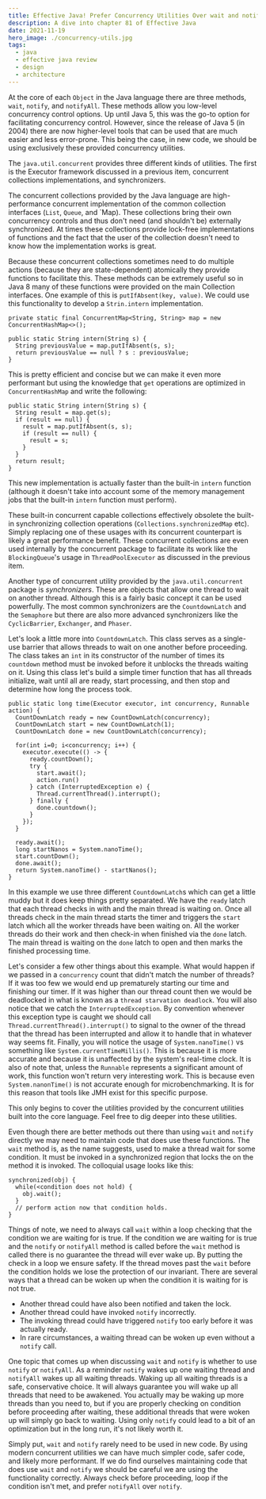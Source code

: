 ```yaml
---
title: Effective Java! Prefer Concurrency Utilities Over wait and notify
description: A dive into chapter 81 of Effective Java
date: 2021-11-19
hero_image: ./concurrency-utils.jpg
tags:
  - java
  - effective java review
  - design
  - architecture
---
```


At the core of each `Object` in the Java language there are three methods, `wait`, `notify`, and `notifyAll`. These methods allow you low-level concurrency control options. Up until Java 5, this was the go-to option for facilitating concurrency control. However, since the release of Java 5 (in 2004) there are now higher-level tools that can be used that are much easier and less error-prone. This being the case, in new code, we should be using exclusively these provided concurrency utilities. 

The `java.util.concurrent` provides three different kinds of utilities. The first is the Executor framework discussed in a previous item, concurrent collections implementations, and synchronizers. 

The concurrent collections provided by the Java language are high-performance concurrent implementation of the common collection interfaces (`List`, `Queue`, and `Map). These collections bring their own concurrency controls and thus don't need (and shouldn't be) externally synchronized. At times these collections provide lock-free implementations of functions and the fact that the user of the collection doesn't need to know how the implementation works is great.

Because these concurrent collections sometimes need to do multiple actions (because they are state-dependent) atomically they provide functions to facilitate this. These methods can be extremely useful so in Java 8 many of these functions were provided on the main Collection interfaces. One example of this is `putIfAbsent(key, value)`. We could use this functionality to develop a `Strin.intern` implementation.

```
private static final ConcurrentMap<String, String> map = new ConcurrentHashMap<>();

public static String intern(String s) {
  String previousValue = map.putIfAbsent(s, s);
  return previousValue == null ? s : previousValue;
}
```

This is pretty efficient and concise but we can make it even more performant but using the knowledge that `get` operations are optimized in `ConcurrentHashMap` and write the following:

```
public static String intern(String s) {
  String result = map.get(s);
  if (result == null) {
    result = map.putIfAbsent(s, s);
    if (result == null) {
      result = s;
    }
  }
  return result;
}
```

This new implementation is actually faster than the built-in `intern` function (although it doesn't take into account some of the memory management jobs that the built-in `intern` function must perform).

These built-in concurrent capable collections effectively obsolete the built-in synchronizing collection operations (`Collections.synchronizedMap` etc). Simply replacing one of these usages with its concurrent counterpart is likely a great performance benefit. These concurrent collections are even used internally by the concurrent package to facilitate its work like the `BlockingQueue`'s usage in `ThreadPoolExecutor` as discussed in the previous item. 

Another type of concurrent utility provided by the `java.util.concurrent` package is _synchronizers_. These are objects that allow one thread to wait on another thread. Although this is a fairly basic concept it can be used powerfully. The most common synchronizers are the `CountdownLatch` and the `Semaphore` but there are also more advanced synchronizers like the `CyclicBarrier`, `Exchanger`, and `Phaser`.

Let's look a little more into `CountdownLatch`. This class serves as a single-use barrier that allows threads to wait on one another before proceeding. The class takes an `int` in its constructor of the number of times its `countdown` method must be invoked before it unblocks the threads waiting on it. Using this class let's build a simple timer function that has all threads initialize, wait until all are ready, start processing, and then stop and determine how long the process took. 

```
public static long time(Executor executor, int concurrency, Runnable action) {
  CountDownLatch ready = new CountDownLatch(concurrency);
  CountDownLatch start = new CountDownLatch(1);
  CountDownLatch done = new CountDownLatch(concurrency);

  for(int i=0; i<concurrency; i++) {
    executor.execute(() -> {
      ready.countDown();
      try {
        start.await();
        action.run()
      } catch (InterruptedException e) {
        Thread.currentThread().interrupt();
      } finally {
        done.countdown();
      }
    });
  }

  ready.await();
  long startNanos = System.nanoTime();
  start.countDown();
  done.await();
  return System.nanoTime() - startNanos();
}
```

In this example we use three different `CountdownLatch`s which can get a little muddy but it does keep things pretty separated. We have the `ready` latch that each thread checks in with and the main thread is waiting on. Once all threads check in the main thread starts the timer and triggers the `start` latch which all the worker threads have been waiting on. All the worker threads do their work and then check-in when finished via the `done` latch. The main thread is waiting on the `done` latch to open and then marks the finished processing time. 

Let's consider a few other things about this example. What would happen if we passed in a `concurrency` count that didn't match the number of threads? If it was too few we would end up prematurely starting our time and finishing our timer. If it was higher than our thread count then we would be deadlocked in what is known as a `thread starvation deadlock`. You will also notice that we catch the `InterruptedException`. By convention whenever this exception type is caught we should call `Thread.currentThread().interrupt()` to signal to the owner of the thread that the thread has been interrupted and allow it to handle that in whatever way seems fit. Finally, you will notice the usage of `System.nanoTime()` vs something like `System.currentTimeMillis()`. This is because it is more accurate and because it is unaffected by the system's real-time clock. It is also of note that, unless the `Runnable` represents a significant amount of work, this function won't return very interesting work. This is because even `System.nanonTime()` is not accurate enough for microbenchmarking. It is for this reason that tools like JMH exist for this specific purpose. 

This only begins to cover the utilities provided by the concurrent utilities built into the core language. Feel free to dig deeper into these utilities.

Even though there are better methods out there than using `wait` and `notify` directly we may need to maintain code that does use these functions. The `wait` method is, as the name suggests, used to make a thread wait for some condition. It must be invoked in a synchronized region that locks the on the method it is invoked. The colloquial usage looks like this:

```
synchronized(obj) {
  while(<condition does not hold) {
    obj.wait();
  }
  // perform action now that condition holds.
}
```

Things of note, we need to always call `wait` within a loop checking that the condition we are waiting for is true. If the condition we are waiting for is true and the `notify` or `notifyAll` method is called before the `wait` method is called there is no guarantee the thread will ever wake up. By putting the check in a loop we ensure safety. If the thread moves past the `wait` before the condition holds we lose the protection of our invariant. There are several ways that a thread can be woken up when the condition it is waiting for is not true. 

* Another thread could have also been notified and taken the lock.
* Another thread could have invoked `notify` incorrectly.
* The invoking thread could have triggered `notify` too early before it was actually ready.
* In rare circumstances, a waiting thread can be woken up even without a `notify` call.

One topic that comes up when discussing `wait` and `notify` is whether to use `notify` or `notifyAll`. As a reminder `notify` wakes up one waiting thread and `notifyAll` wakes up all waiting threads. Waking up all waiting threads is a safe, conservative choice. It will always guarantee you will wake up all threads that need to be awakened. You actually may be waking up more threads than you need to, but if you are properly checking on condition before proceeding after waiting, these additional threads that were woken up will simply go back to waiting. Using only `notify` could lead to a bit of an optimization but in the long run, it's not likely worth it. 

Simply put, `wait` and `notify` rarely need to be used in new code. By using modern concurrent utilities we can have much simpler code, safer code, and likely more performant. If we do find ourselves maintaining code that does use `wait` and `notify` we should be careful we are using the functionality correctly. Always check before proceeding, loop if the condition isn't met, and prefer `notifyAll` over `notify`.